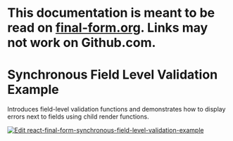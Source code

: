 # This documentation is meant to be read on [final-form.org](https://final-form.org/docs/react-final-form/examples/synchronous-field-level-validation). Links may not work on Github.com.

# Synchronous Field Level Validation Example

Introduces field-level validation functions and demonstrates how to display errors next to fields using child render functions.

[![Edit react-final-form-synchronous-field-level-validation-example](https://codesandbox.io/static/img/play-codesandbox.svg)](https://codesandbox.io/s/github/final-form/react-final-form/tree/master/examples/synchronous-field-level-validation)
